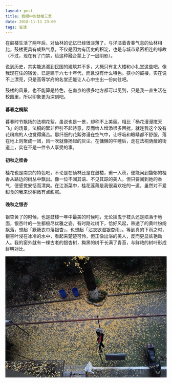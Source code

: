 ```yaml
---
layout: post
title: 我眼中的鼓楼三景
date: 2018-11-11 23:00
tags: 生活
---
```


在鼓楼生活了两年后，对仙林的记忆已经很淡薄了。与洋溢着青春气息的仙林相比，鼓楼更具有成熟气息，不仅是因为有历史的积淀，也是与城市紧密相连的缘故（不过，现在有了门禁，给这种融合蒙上了一层阴影）。

说到历史，其实能追溯到民国的建筑并不多，大概只有北大楼和小礼堂这些吧。像我现在住的宿舍，已是建于六七十年代，而且没有什么特色。狭小的鼓楼，实在说不上漂亮，只是高等学府的名堂还能让人心中生出一份向往吧。

鼓楼的风景，也不能算是特色，在南京的很多地方都可以见到，只是我一直生活在校园里，所以印象更为深刻吧。

#### 暮春之桐絮

暮春时节飘扬的法桐花絮，虽说也是一景，却称不上美丽。相比「杨花漫漫搅天飞」的场景，法桐的絮非但引不起诗意，反而给人增添很多困扰，就连我这个没有花粉病的人也觉得痛苦。那纤细的花絮弥漫在空气中，让呼吸和眼睛都不舒服，落在地上则聚成一团，风一吹就像扬起的灰尘。在慵懒的午睡后，走在法桐荫蔽的街道上，实在不是一件令人享受的事。

#### 初秋之桂香

桂花也是南京的特色吧，不论是在仙林还是在鼓楼，甫一入秋，便能闻到馥郁的桂香从路边的树丛中飘出。像一位不闻其语、不见其踪的美人，但只要闻到她的香气，便感觉安恬而清爽。在江浙菜中，桂花莲藕是我很喜欢吃的一道，虽然对不爱甜食的我来说稍微有点甜腻。

####  晚秋之银杏

银杏黄了的时候，也是鼓楼一年中最美的时候吧，无论摇曳于枝头还是殒落于地面，银杏叶的一生都极尽优雅之姿。有时路过树下，恰好风起，熟透了的黄叶纷纷飘落，想起「簌簌衣巾落银杏」，也想起「沾衣欲湿银杏雨」。等到真的下雨之时，银杏叶浸在冰冷的水中，看起来楚楚可怜，但正像出浴的美人，反而更显妖艳动人。我的窗外就有一棵古老的银杏树，黝黑的树干长满了青苔，与鲜艳的树叶形成鲜明对比。

<a data-fancybox href="https://i.imgur.com/6EmmxEw.jpg" data-caption="窗外的银杏落满地[11-30]">![老银杏](/images/posts/yinxing.jpg)</a>

